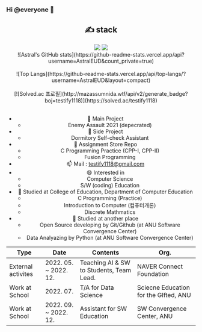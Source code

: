 ### Hi @everyone 👋
<div align=center>
 
<div align=center><h2>✍ stack </h2></div>
<img src="https://img.shields.io/badge/C-A8B9CC?style=for-the-badge&logo=c&logoColor=white">
<img src="https://img.shields.io/badge/Python-3776AB?style=for-the-badge&logo=Python&logoColor=black">
<br>
![Astral's GitHub stats](https://github-readme-stats.vercel.app/api?username=AstralEUD&count_private=true)<br/>
 <br>
![Top Langs](https://github-readme-stats.vercel.app/api/top-langs/?username=AstralEUD&layout=compact)<br/>
<br>
[![Solved.ac 프로필](http://mazassumnida.wtf/api/v2/generate_badge?boj=testify1118)](https://solved.ac/testify1118)<br/>
<br>
 
- 💬 Main Project <br/>
   * Enemy Assault 2021 (depecrated) <br/>
- 💬 Side Project <br/>
   * Dormitory Self-check Assistant <br/>
- 💬 Assignment Store Repo
   * C Programming Practice (CPP-I, CPP-II)
   * Fusion Programming
- 📫 Mail : testify1118@gmail.com<br/>
- 😄 Interested in<br/>
   * Computer Science<br/>
   * S/W (coding) Education<br/>
- 🏫 Studied at College of Education, Department of Computer Education<br/>
 	* C Programming (Practice)<br/>
 	* Introduction to Computer (컴퓨터개론)<br/>
 	* Discrete Mathmatics<br/>
- 📒 Studied at another place<br/>
  * Open Source developing by Git/Github (at ANU Software Convergence Center)<br/>
  * Data Analyazing by Python (at ANU Software Convergence Center)<br/>

| Type               | Date                  | Contents                                 | Org.                                  |
|--------------------|-----------------------|------------------------------------------|---------------------------------------|
| External activites | 2022. 05. ~ 2022. 12. | Teaching AI & SW to Students, Team Lead. | NAVER Connect Foundation              |
| Work at School     | 2022. 07.             | T/A for Data Science                     | Sciecne Education for the GIfted, ANU |
| Work at School     | 2022. 09. ~ 2022. 12. | Assistant for SW Education               | SW Convergence Center, ANU            |
 
 </div>

